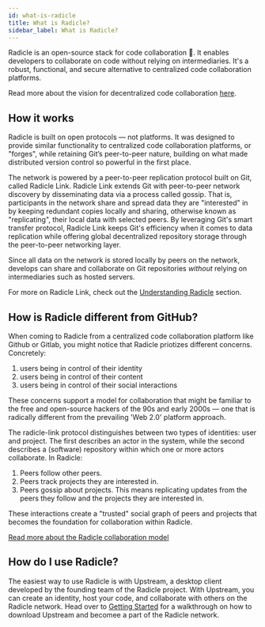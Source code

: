 ```yaml
---
id: what-is-radicle
title: What is Radicle?
sidebar_label: What is Radicle?
---
```


Radicle is an open-source stack for code collaboration 🌱. It enables developers
to collaborate on code without relying on intermediaries. It's a robust,
functional, and secure alternative to centralized code collaboration platforms.

Read more about the vision for decentralized code collaboration [here][wh].

## How it works

Radicle is built on open protocols — not platforms. It was designed to provide
similar functionality to centralized code collaboration platforms, or "forges",
while retaining Git’s peer-to-peer nature, building on what made distributed
version control so powerful in the first place.

The network is powered by a peer-to-peer replication protocol built on Git,
called Radicle Link. Radicle Link extends Git with peer-to-peer network
discovery by disseminating data via a process called gossip. That is,
participants in the network share and spread data they are "interested" in by
keeping redundant copies locally and sharing, otherwise known as "replicating",
their local data with selected peers. By leveraging Git's smart transfer
protocol, Radicle Link keeps Git's efficiency when it comes to data replication
while offering global decentralized repository storage through the peer-to-peer
networking layer.

Since all data on the network is stored locally by peers on the network,
develops can share and collaborate on Git repositories *without* relying on
intermediaries such as hosted servers.

For more on Radicle Link, check out the [Understanding Radicle][wh] section.

## How is Radicle different from GitHub?

When coming to Radicle from a centralized code collaboration platform like
Github or Gitlab, you might notice that Radicle priotizes different concerns.
Concretely:

1. users being in control of their identity
2. users being in control of their content
3. users being in control of their social interactions

These concerns support a model for collaboration that might be familiar to the
free and open-source hackers of the 90s and early 2000s — one that is radically
different from the prevailing 'Web 2.0' platform approach.

The radicle-link protocol distinguishes between two types of identities: user
and project. The first describes an actor in the system, while the second
describes a (software) repository within which one or more actors collaborate.
In Radicle:

1. Peers follow other peers.
2. Peers track projects they are interested in.
3. Peers gossip about projects. This means replicating updates from the peers
   they follow and the projects they are interested in.

These interactions create a "trusted" social graph of peers and projects that
becomes the foundation for collaboration within Radicle.

[Read more about the Radicle collaboration model][fa]

## How do I use Radicle?

The easiest way to use Radicle is with Upstream, a desktop client developed by
the founding team of the Radicle project. With Upstream, you can create an
identity, host your code, and collaborate with others on the Radicle network.
Head over to [Getting Started][gs] for a walkthrough on how to download Upstream
and becomee a part of the Radicle network.


[fa]: understanding-radicle/faq.md
[gs]: getting-started.md
[wh]: understanding-radicle/why-radicle.md
